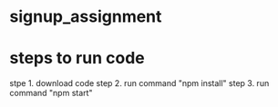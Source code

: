 # signup_assignment

# steps to run code
stpe 1. download code 
step 2. run command "npm install"
step 3. run command "npm start"
